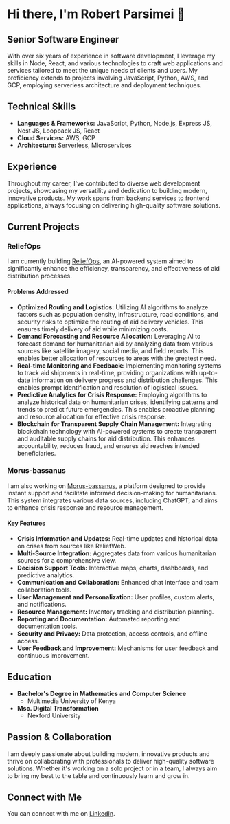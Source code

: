 # Hi there, I'm Robert Parsimei 👋

## Senior Software Engineer

With over six years of experience in software development, I leverage my skills in Node, React, and various technologies to craft web applications and services tailored to meet the unique needs of clients and users.
My proficiency extends to projects involving JavaScript, Python, AWS, and GCP, employing serverless architecture and deployment techniques.

## Technical Skills

- **Languages & Frameworks:** JavaScript, Python, Node.js, Express JS, Nest JS, Loopback JS, React
- **Cloud Services:** AWS, GCP
- **Architecture:** Serverless, Microservices

## Experience

Throughout my career, I've contributed to diverse web development projects, showcasing my versatility and dedication to building modern, innovative products. My work spans from backend services to frontend applications, always focusing on delivering high-quality software solutions.

## Current Projects

### ReliefOps
I am currently building [ReliefOps](https://reliefops.online/), an AI-powered system aimed to significantly enhance the efficiency, transparency, and effectiveness of aid distribution processes.

#### Problems Addressed
- **Optimized Routing and Logistics:** Utilizing AI algorithms to analyze factors such as population density, infrastructure, road conditions, and security risks to optimize the routing of aid delivery vehicles. This ensures timely delivery of aid while minimizing costs.
- **Demand Forecasting and Resource Allocation:** Leveraging AI to forecast demand for humanitarian aid by analyzing data from various sources like satellite imagery, social media, and field reports. This enables better allocation of resources to areas with the greatest need.
- **Real-time Monitoring and Feedback:** Implementing monitoring systems to track aid shipments in real-time, providing organizations with up-to-date information on delivery progress and distribution challenges. This enables prompt identification and resolution of logistical issues.
- **Predictive Analytics for Crisis Response:** Employing algorithms to analyze historical data on humanitarian crises, identifying patterns and trends to predict future emergencies. This enables proactive planning and resource allocation for effective crisis response.
- **Blockchain for Transparent Supply Chain Management:** Integrating blockchain technology with AI-powered systems to create transparent and auditable supply chains for aid distribution. This enhances accountability, reduces fraud, and ensures aid reaches intended beneficiaries.

### Morus-bassanus
I am also working on [Morus-bassanus](https://github.com/parsimeikoikai/Morus-bassanus), a platform designed to provide instant support and facilitate informed decision-making for humanitarians. This system integrates various data sources, including ChatGPT, and aims to enhance crisis response and resource management.

#### Key Features
- **Crisis Information and Updates:** Real-time updates and historical data on crises from sources like ReliefWeb.
- **Multi-Source Integration:** Aggregates data from various humanitarian sources for a comprehensive view.
- **Decision Support Tools:** Interactive maps, charts, dashboards, and predictive analytics.
- **Communication and Collaboration:** Enhanced chat interface and team collaboration tools.
- **User Management and Personalization:** User profiles, custom alerts, and notifications.
- **Resource Management:** Inventory tracking and distribution planning.
- **Reporting and Documentation:** Automated reporting and documentation tools.
- **Security and Privacy:** Data protection, access controls, and offline access.
- **User Feedback and Improvement:** Mechanisms for user feedback and continuous improvement.


## Education

- **Bachelor's Degree in Mathematics and Computer Science**
  - Multimedia University of Kenya
- **Msc. Digital Transformation**
  - Nexford University

## Passion & Collaboration

I am deeply passionate about building modern, innovative products and thrive on collaborating with professionals to deliver high-quality software solutions. Whether it's working on a solo project or in a team, I always aim to bring my best to the table and continuously learn and grow in.

## Connect with Me

You can connect with me on [LinkedIn](https://www.linkedin.com/in/robert-parsimei).




